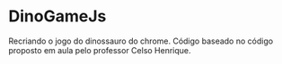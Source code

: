 # DinoGameJs
Recriando o jogo do dinossauro do chrome. Código baseado no código proposto em aula pelo professor Celso Henrique.
